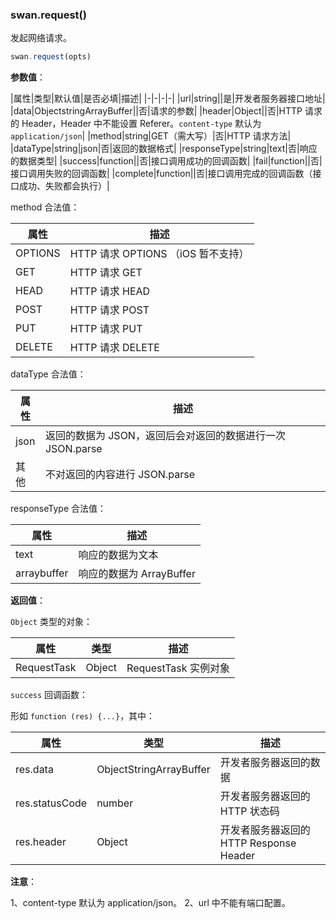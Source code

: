 ### swan.request()

发起网络请求。

```js
swan.request(opts)
```

**参数值**：

|属性|类型|默认值|是否必填|描述|
|-|-|-|-|
|url|string||是|开发者服务器接口地址|
|data|Object<span class="vsplit"></span>string<span class="vsplit"></span>ArrayBuffer||否|请求的参数|
|header|Object||否|HTTP 请求的 Header，Header 中不能设置 Referer。`content-type` 默认为 `application/json`|
|method|string|GET（需大写）|否|HTTP 请求方法|
|dataType|string|json|否|返回的数据格式|
|responseType|string|text|否|响应的数据类型|
|success|function||否|接口调用成功的回调函数|
|fail|function||否|接口调用失败的回调函数|
|complete|function||否|接口调用完成的回调函数（接口成功、失败都会执行）|

method 合法值：

|属性|描述|
|-|-|
|OPTIONS|HTTP 请求 OPTIONS （iOS 暂不支持）|
|GET|HTTP 请求 GET|
|HEAD|HTTP 请求 HEAD|
|POST|HTTP 请求 POST|
|PUT|HTTP 请求 PUT|
|DELETE|HTTP 请求 DELETE|

dataType 合法值：

|属性|描述|
|-|-|
|json|返回的数据为 JSON，返回后会对返回的数据进行一次 JSON.parse|
|其他|不对返回的内容进行 JSON.parse|

responseType 合法值：

|属性|描述|
|-|-|
|text|响应的数据为文本|
|arraybuffer|响应的数据为 ArrayBuffer|

**返回值**：

`Object` 类型的对象：

|属性|类型|描述|
|-|-|-|
|RequestTask|Object|RequestTask 实例对象|

`success` 回调函数：

形如 `function (res) {...}`，其中：

|属性|类型|描述|
|-|-|-|
|res.data|Object<span class="vsplit"></span>String<span class="vsplit"></span>ArrayBuffer|开发者服务器返回的数据|
|res.statusCode|number|开发者服务器返回的 HTTP 状态码|
|res.header|Object|开发者服务器返回的 HTTP Response Header|


**注意**：

1、content-type 默认为 application/json。
2、url 中不能有端口配置。

